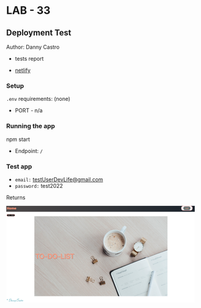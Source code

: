 # LAB - 33

## Deployment Test

Author: Danny Castro

- tests report

- [netlify](https://dannys-todo-app.netlify.app)

### Setup

`.env` requirements: (none)

- PORT - n/a

### Running the app

npm start

- Endpoint: `/`

### Test app

- `email:` testUserDevLife@gmail.com
- `password:` test2022

Returns

![](../images/lab33.png)
